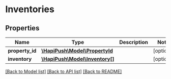 # Inventories

## Properties
Name | Type | Description | Notes
------------ | ------------- | ------------- | -------------
**property_id** | [**\HapiPush\Model\PropertyId**](PropertyId.md) |  | [optional] 
**inventory** | [**\HapiPush\Model\Inventory[]**](Inventory.md) |  | [optional] 

[[Back to Model list]](../README.md#documentation-for-models) [[Back to API list]](../README.md#documentation-for-api-endpoints) [[Back to README]](../README.md)

